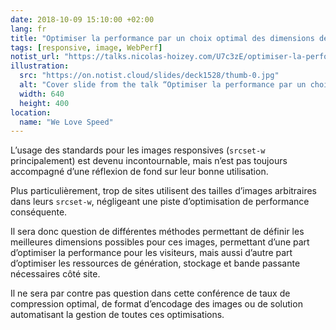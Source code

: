 ```yaml
---
date: 2018-10-09 15:10:00 +02:00
lang: fr
title: "Optimiser la performance par un choix optimal des dimensions des images responsives"
tags: [responsive, image, WebPerf]
notist_url: "https://talks.nicolas-hoizey.com/U7c3zE/optimiser-la-performance-par-un-choix-optimal-des-dimensions-des-images-responsives"
illustration:
  src: "https://on.notist.cloud/slides/deck1528/thumb-0.jpg"
  alt: "Cover slide from the talk “Optimiser la performance par un choix optimal des dimensions des images responsives”"
  width: 640
  height: 400
location:
  name: "We Love Speed"
---
```


L’usage des standards pour les images responsives (<code>srcset-w</code> principalement) est devenu incontournable, mais n’est pas toujours accompagné d’une réflexion de fond sur leur bonne utilisation.

Plus particulièrement, trop de sites utilisent des tailles d’images arbitraires dans leurs <code>srcset-w</code>, négligeant une piste d’optimisation de performance conséquente.

Il sera donc question de différentes méthodes permettant de définir les meilleures dimensions possibles pour ces images, permettant d’une part d’optimiser la performance pour les visiteurs, mais aussi d’autre part d’optimiser les ressources de génération, stockage et bande passante nécessaires côté site.

Il ne sera par contre pas question dans cette conférence de taux de compression optimal, de format d’encodage des images ou de solution automatisant la gestion de toutes ces optimisations.

